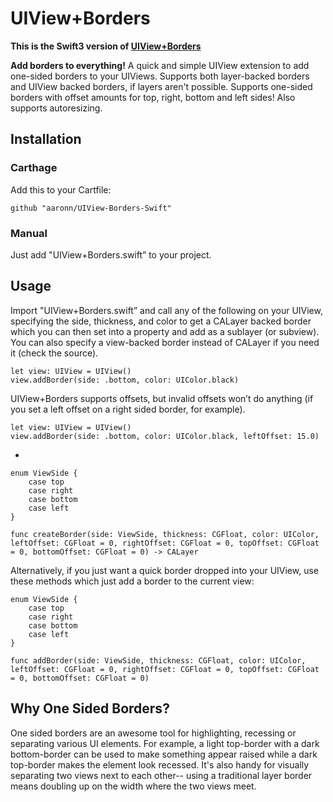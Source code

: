 # UIView+Borders

**This is the Swift3 version of [UIView+Borders](https://github.com/aaronn/UIView-Borders)**

**Add borders to everything!** A quick and simple UIView extension to add one-sided borders to your UIViews. Supports both layer-backed borders and UIView backed borders, if layers aren't possible. Supports one-sided borders with offset amounts for top, right, bottom and left sides! Also supports autoresizing.

## Installation

### Carthage
Add this to your Cartfile:

    github "aaronn/UIView-Borders-Swift"


### Manual
Just add "UIView+Borders.swift” to your project.

## Usage
Import "UIView+Borders.swift” and call any of the following on your UIView, specifying the side, thickness, and color to get a CALayer backed border which you can then set into a property and add as a sublayer (or subview). You can also specify a view-backed border instead of CALayer if you need it (check the source).

    let view: UIView = UIView()
    view.addBorder(side: .bottom, color: UIColor.black)

UIView+Borders supports offsets, but invalid offsets won’t do anything (if you set a left offset on a right sided border, for example).

    let view: UIView = UIView()
    view.addBorder(side: .bottom, color: UIColor.black, leftOffset: 15.0)

-

    enum ViewSide {
        case top
        case right
        case bottom
        case left
    }

    func createBorder(side: ViewSide, thickness: CGFloat, color: UIColor, leftOffset: CGFloat = 0, rightOffset: CGFloat = 0, topOffset: CGFloat = 0, bottomOffset: CGFloat = 0) -> CALayer


Alternatively, if you just want a quick border dropped into your UIView, use these methods which just add a border to the current view:

    enum ViewSide {
        case top
        case right
        case bottom
        case left
    }

    func addBorder(side: ViewSide, thickness: CGFloat, color: UIColor, leftOffset: CGFloat = 0, rightOffset: CGFloat = 0, topOffset: CGFloat = 0, bottomOffset: CGFloat = 0)

## Why One Sided Borders?
One sided borders are an awesome tool for highlighting, recessing or separating various UI elements. For example, a light top-border with a dark bottom-border can be used to make something appear raised while a dark top-border makes the element look recessed. It's also handy for visually separating two views next to each other-- using a traditional layer border means doubling up on the width where the two views meet.
